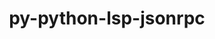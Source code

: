 ---
title: "py-python-lsp-jsonrpc"
layout: cache
categories: [package, develop-2024-01-21]
meta: {"versions": ["1.0.0"], "compilers": ["gcc@=7.5.0"], "oss": ["ubuntu18.04"], "platforms": ["linux"], "targets": ["x86_64_v3"], "stacks": ["developer-tools", "root"], "num_specs": 1, "num_specs_by_stack": {"root": 1, "developer-tools": 1}}
spec_details: [{"hash": "7adcoyrlybslozu2cmxrbvo4baunnnbj", "compiler": "gcc@=7.5.0", "versions": ["1.0.0"], "os": "ubuntu18.04", "platform": "linux", "target": "x86_64_v3", "variants": ["build_system=python_pip"], "stacks": ["root", "developer-tools"], "size": "-", "tarball": "https://binaries.spack.io/releases/develop-2024-01-21/build_cache/linux-ubuntu18.04-x86_64_v3/gcc-7.5.0/py-python-lsp-jsonrpc-1.0.0/linux-ubuntu18.04-x86_64_v3-gcc-7.5.0-py-python-lsp-jsonrpc-1.0.0-7adcoyrlybslozu2cmxrbvo4baunnnbj.spack"}]
---